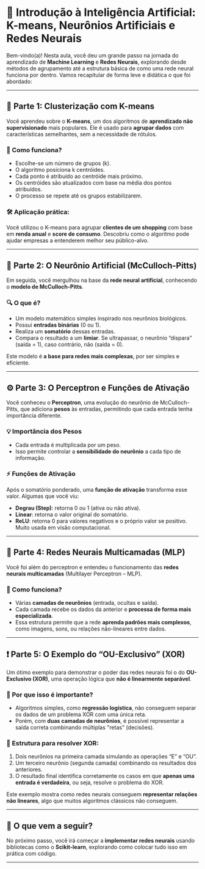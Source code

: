 # 🤖 Introdução à Inteligência Artificial: K-means, Neurônios Artificiais e Redes Neurais

Bem-vindo(a)! Nesta aula, você deu um grande passo na jornada do aprendizado de **Machine Learning** e **Redes Neurais**, explorando desde métodos de agrupamento até a estrutura básica de como uma rede neural funciona por dentro. Vamos recapitular de forma leve e didática o que foi abordado:

---

## 🎯 Parte 1: Clusterização com K-means

Você aprendeu sobre o **K-means**, um dos algoritmos de **aprendizado não supervisionado** mais populares. Ele é usado para **agrupar dados** com características semelhantes, sem a necessidade de rótulos.

### 🧠 Como funciona?

* Escolhe-se um número de grupos (k).
* O algoritmo posiciona k centróides.
* Cada ponto é atribuído ao centróide mais próximo.
* Os centróides são atualizados com base na média dos pontos atribuídos.
* O processo se repete até os grupos estabilizarem.

### 🛠️ Aplicação prática:

Você utilizou o K-means para agrupar **clientes de um shopping** com base em **renda anual** e **score de consumo**. Descobriu como o algoritmo pode ajudar empresas a entenderem melhor seu público-alvo.

---

## 🧩 Parte 2: O Neurônio Artificial (McCulloch-Pitts)

Em seguida, você mergulhou na base da **rede neural artificial**, conhecendo o **modelo de McCulloch-Pitts**.

### 🔍 O que é?

* Um modelo matemático simples inspirado nos neurônios biológicos.
* Possui **entradas binárias** (0 ou 1).
* Realiza um **somatório** dessas entradas.
* Compara o resultado a um **limiar**. Se ultrapassar, o neurônio “dispara” (saída = 1), caso contrário, não (saída = 0).

Este modelo é **a base para redes mais complexas**, por ser simples e eficiente.

---

## ⚙️ Parte 3: O Perceptron e Funções de Ativação

Você conheceu o **Perceptron**, uma evolução do neurônio de McCulloch-Pitts, que adiciona **pesos** às entradas, permitindo que cada entrada tenha importância diferente.

### 💡 Importância dos Pesos

* Cada entrada é multiplicada por um peso.
* Isso permite controlar a **sensibilidade do neurônio** a cada tipo de informação.

### ⚡ Funções de Ativação

Após o somatório ponderado, uma **função de ativação** transforma esse valor. Algumas que você viu:

* **Degrau (Step)**: retorna 0 ou 1 (ativa ou não ativa).
* **Linear**: retorna o valor original do somatório.
* **ReLU**: retorna 0 para valores negativos e o próprio valor se positivo. Muito usada em visão computacional.

---

## 🧠 Parte 4: Redes Neurais Multicamadas (MLP)

Você foi além do perceptron e entendeu o funcionamento das **redes neurais multicamadas** (Multilayer Perceptron – MLP).

### 🧱 Como funciona?

* Várias **camadas de neurônios** (entrada, ocultas e saída).
* Cada camada recebe os dados da anterior e **processa de forma mais especializada**.
* Essa estrutura permite que a rede **aprenda padrões mais complexos**, como imagens, sons, ou relações não-lineares entre dados.

---

## ❗ Parte 5: O Exemplo do “OU-Exclusivo” (XOR)

Um ótimo exemplo para demonstrar o poder das redes neurais foi o do **OU-Exclusivo (XOR)**, uma operação lógica que **não é linearmente separável**.

### 🧩 Por que isso é importante?

* Algoritmos simples, como **regressão logística**, não conseguem separar os dados de um problema XOR com uma única reta.
* Porém, com **duas camadas de neurônios**, é possível representar a saída correta combinando múltiplas "retas" (decisões).

### 🎯 Estrutura para resolver XOR:

1. Dois neurônios na primeira camada simulando as operações “E” e “OU”.
2. Um terceiro neurônio (segunda camada) combinando os resultados dos anteriores.
3. O resultado final identifica corretamente os casos em que **apenas uma entrada é verdadeira**, ou seja, resolve o problema do XOR.

Este exemplo mostra como redes neurais conseguem **representar relações não lineares**, algo que muitos algoritmos clássicos não conseguem.

---

## 🧪 O que vem a seguir?

No próximo passo, você irá começar a **implementar redes neurais** usando bibliotecas como o **Scikit-learn**, explorando como colocar tudo isso em prática com código.

---
